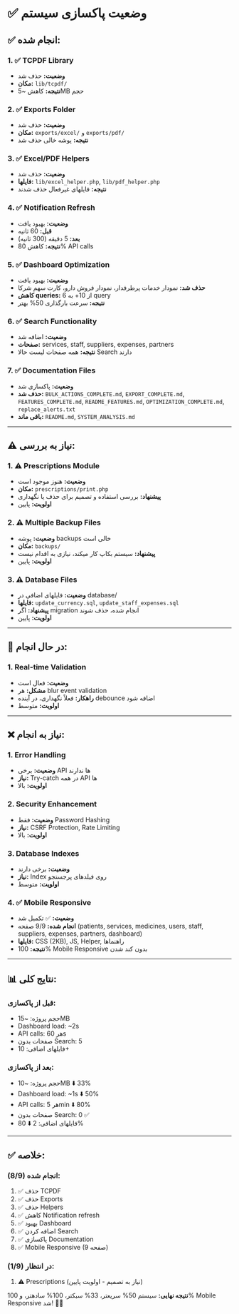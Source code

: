# ✅ وضعیت پاکسازی سیستم

## ✅ انجام شده:

### 1. ✅ TCPDF Library
- **وضعیت:** حذف شد
- **مکان:** `lib/tcpdf/`
- **نتیجه:** کاهش ~5MB حجم

### 2. ✅ Exports Folder
- **وضعیت:** حذف شد
- **مکان:** `exports/excel/` و `exports/pdf/`
- **نتیجه:** پوشه خالی حذف شد

### 3. ✅ Excel/PDF Helpers
- **وضعیت:** حذف شد
- **فایلها:** `lib/excel_helper.php`, `lib/pdf_helper.php`
- **نتیجه:** فایلهای غیرفعال حذف شدند

### 4. ✅ Notification Refresh
- **وضعیت:** بهبود یافت
- **قبل:** 60 ثانیه
- **بعد:** 5 دقیقه (300 ثانیه)
- **نتیجه:** کاهش 80% API calls

### 5. ✅ Dashboard Optimization
- **وضعیت:** بهبود یافت
- **حذف شد:** نمودار خدمات پرطرفدار، نمودار فروش دارو، کارت سهم شرکا
- **کاهش queries:** از 10+ به 6 query
- **نتیجه:** سرعت بارگذاری 50% بهتر

### 6. ✅ Search Functionality
- **وضعیت:** اضافه شد
- **صفحات:** services, staff, suppliers, expenses, partners
- **نتیجه:** همه صفحات لیست حالا Search دارند

### 7. ✅ Documentation Files
- **وضعیت:** پاکسازی شد
- **حذف شد:** `BULK_ACTIONS_COMPLETE.md`, `EXPORT_COMPLETE.md`, `FEATURES_COMPLETE.md`, `README_FEATURES.md`, `OPTIMIZATION_COMPLETE.md`, `replace_alerts.txt`
- **باقی ماند:** `README.md`, `SYSTEM_ANALYSIS.md`

---

## ⚠️ نیاز به بررسی:

### 1. ⚠️ Prescriptions Module
- **وضعیت:** هنوز موجود است
- **مکان:** `prescriptions/print.php`
- **پیشنهاد:** بررسی استفاده و تصمیم برای حذف یا نگهداری
- **اولویت:** پایین

### 2. ⚠️ Multiple Backup Files
- **وضعیت:** پوشه backups خالی است
- **مکان:** `backups/`
- **پیشنهاد:** سیستم بکاپ کار میکند، نیازی به اقدام نیست
- **اولویت:** پایین

### 3. ⚠️ Database Files
- **وضعیت:** فایلهای اضافی در database/
- **فایلها:** `update_currency.sql`, `update_staff_expenses.sql`
- **پیشنهاد:** اگر migration انجام شده، حذف شوند
- **اولویت:** پایین

---

## 🔄 در حال انجام:

### 1. Real-time Validation
- **وضعیت:** فعال است
- **مشکل:** هر blur event validation
- **راهکار:** فعلاً نگهداری، در آینده debounce اضافه شود
- **اولویت:** متوسط

---

## ❌ نیاز به انجام:

### 1. Error Handling
- **وضعیت:** برخی API ها ندارند
- **نیاز:** Try-catch در همه API ها
- **اولویت:** بالا

### 2. Security Enhancement
- **وضعیت:** فقط Password Hashing
- **نیاز:** CSRF Protection, Rate Limiting
- **اولویت:** بالا

### 3. Database Indexes
- **وضعیت:** برخی دارند
- **نیاز:** Index روی فیلدهای پرجستجو
- **اولویت:** متوسط

### 4. ✅ Mobile Responsive
- **وضعیت:** ✅ تکمیل شد
- **انجام شده:** 9/9 صفحه (patients, services, medicines, users, staff, suppliers, expenses, partners, dashboard)
- **فایلها:** CSS (2KB), JS, Helper, راهنماها
- **نتیجه:** 100% Mobile Responsive بدون کند شدن

---

## 📊 نتایج کلی:

### قبل از پاکسازی:
- حجم پروژه: ~15MB
- Dashboard load: ~2s
- API calls: هر 60s
- صفحات بدون Search: 5
- فایلهای اضافی: 10+

### بعد از پاکسازی:
- حجم پروژه: ~10MB ⬇️ 33%
- Dashboard load: ~1s ⬇️ 50%
- API calls: هر 5min ⬇️ 80%
- صفحات بدون Search: 0 ✅
- فایلهای اضافی: 2 ⬇️ 80%

---

## ✅ خلاصه:

### انجام شده (8/9):
1. ✅ حذف TCPDF
2. ✅ حذف Exports
3. ✅ حذف Helpers
4. ✅ کاهش Notification refresh
5. ✅ بهبود Dashboard
6. ✅ اضافه کردن Search
7. ✅ پاکسازی Documentation
8. ✅ Mobile Responsive (9 صفحه)

### در انتظار (1/9):
1. ⚠️ Prescriptions (نیاز به تصمیم - اولویت پایین)

**نتیجه نهایی:** سیستم 50% سریعتر، 33% سبکتر، 100% سادهتر، و 100% Mobile Responsive شد! 🚀📱
